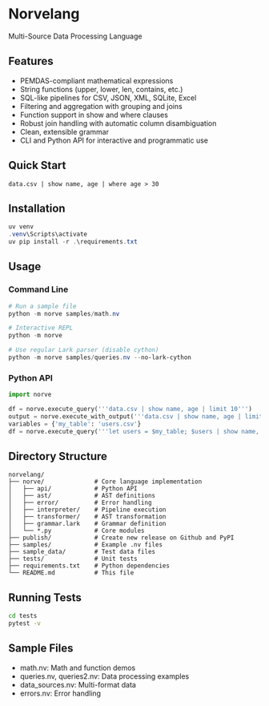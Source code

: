 # Norvelang

Multi-Source Data Processing Language

## Features
- PEMDAS-compliant mathematical expressions
- String functions (upper, lower, len, contains, etc.)
- SQL-like pipelines for CSV, JSON, XML, SQLite, Excel
- Filtering and aggregation with grouping and joins
- Function support in show and where clauses
- Robust join handling with automatic column disambiguation
- Clean, extensible grammar
- CLI and Python API for interactive and programmatic use

## Quick Start

```norvelang
data.csv | show name, age | where age > 30
```

## Installation

```powershell
uv venv
.venv\Scripts\activate
uv pip install -r .\requirements.txt
```

## Usage

### Command Line
```powershell
# Run a sample file
python -m norve samples/math.nv

# Interactive REPL
python -m norve

# Use regular Lark parser (disable cython)
python -m norve samples/queries.nv --no-lark-cython
```

### Python API
```python
import norve

df = norve.execute_query('''data.csv | show name, age | limit 10''')
output = norve.execute_with_output('''data.csv | show name, age | limit 5''')
variables = {'my_table': 'users.csv'}
df = norve.execute_query('''let users = $my_table; $users | show name, age | limit 10''', variables=variables)
```

## Directory Structure

```
norvelang/
├── norve/              # Core language implementation
│   ├── api/            # Python API
│   ├── ast/            # AST definitions
│   ├── error/          # Error handling
│   ├── interpreter/    # Pipeline execution
│   ├── transformer/    # AST transformation
│   ├── grammar.lark    # Grammar definition
│   └── *.py            # Core modules
├── publish/            # Create new release on Github and PyPI
├── samples/            # Example .nv files
├── sample_data/        # Test data files
├── tests/              # Unit tests
├── requirements.txt    # Python dependencies
└── README.md           # This file
```

## Running Tests

```bash
cd tests
pytest -v
```

## Sample Files
- math.nv: Math and function demos
- queries.nv, queries2.nv: Data processing examples
- data_sources.nv: Multi-format data
- errors.nv: Error handling
